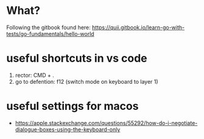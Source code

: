 # What?
Following the gitbook found here: https://quii.gitbook.io/learn-go-with-tests/go-fundamentals/hello-world

# useful shortcuts in vs code
1. rector: CMD + .
2. go to defention: f12 (switch mode on keyboard to layer 1)

# useful settings for macos
- https://apple.stackexchange.com/questions/55292/how-do-i-negotiate-dialogue-boxes-using-the-keyboard-only